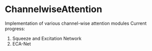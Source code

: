 # ChannelwiseAttention
Implementation of various channel-wise attention modules
Current progress:
1. Squeeze and Excitation Network
2. ECA-Net
